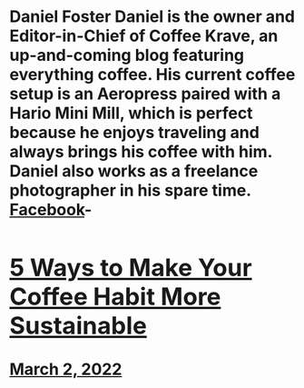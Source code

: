 # Daniel Foster Daniel is the owner and Editor-in-Chief of Coffee Krave, an up-and-coming blog featuring everything coffee. His current coffee setup is an Aeropress paired with a Hario Mini Mill, which is perfect because he enjoys traveling and always brings his coffee with him. Daniel also works as a freelance photographer in his spare time. [Facebook](https://www.facebook.com/CoffeeKrave)- [<h2>5 Ways to Make Your Coffee Habit More Sustainable</h2>March 2, 2022](https://ineedcoffee.com/5-ways-to-make-your-coffee-habit-more-sustainable/)